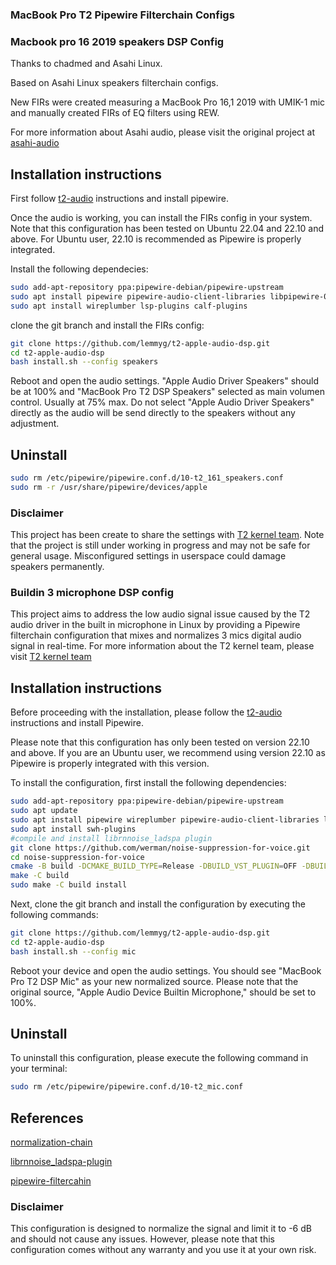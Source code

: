 ### MacBook Pro T2 Pipewire Filterchain Configs


### Macbook pro 16 2019 speakers DSP Config

Thanks to chadmed and Asahi Linux.

Based on Asahi Linux speakers filterchain configs.

New FIRs were created measuring a MacBook Pro 16,1 2019 with UMIK-1 mic and manually created FIRs of EQ filters using REW.

For more information about Asahi audio, please visit the original project at [asahi-audio](https://github.com/chadmed/asahi-audio)

## Installation instructions

First follow [t2-audio](https://wiki.t2linux.org/guides/audio-config) instructions and install pipewire.

Once the audio is working, you can install the FIRs config in your system.
Note that this configuration has been tested on Ubuntu 22.04 and 22.10 and above.
For Ubuntu user, 22.10 is recommended as Pipewire is properly integrated.

Install the following dependecies:
```sh
sudo add-apt-repository ppa:pipewire-debian/pipewire-upstream
sudo apt install pipewire pipewire-audio-client-libraries libpipewire-0.3-modules libspa-0.2-{bluetooth,jack,modules} pipewire{,-{audio-client-libraries,pulse,bin,tests}}
sudo apt install wireplumber lsp-plugins calf-plugins
```
clone the git branch and install the FIRs config:
```sh
git clone https://github.com/lemmyg/t2-apple-audio-dsp.git
cd t2-apple-audio-dsp
bash install.sh --config speakers
```
Reboot and open the audio settings.
"Apple Audio Driver Speakers" should be at 100% and "MacBook Pro T2 DSP Speakers" selected as main volumen control. Usually at 75% max.
Do not select "Apple Audio Driver Speakers" directly as the audio will be send directly to the speakers without any adjustment.

## Uninstall
```sh
sudo rm /etc/pipewire/pipewire.conf.d/10-t2_161_speakers.conf
sudo rm -r /usr/share/pipewire/devices/apple
```

### Disclaimer
This project has been create to share the settings with [T2 kernel team](https://wiki.t2linux.org/). Note that the project is still under working in progress and may not be safe for general usage. Misconfigured settings in userspace could damage speakers permanently.

### Buildin 3 microphone  DSP config

This project aims to address the low audio signal issue caused by the T2 audio driver in the built in microphone in Linux by providing a Pipewire filterchain configuration that mixes and normalizes 3 mics digital audio signal in real-time. For more information about the T2 kernel team, please visit [T2 kernel team](https://wiki.t2linux.org/)

## Installation instructions

Before proceeding with the installation, please follow the [t2-audio](https://wiki.t2linux.org/guides/audio-config) instructions and install Pipewire.

Please note that this configuration has only been tested on version 22.10 and above. If you are an Ubuntu user, we recommend using version 22.10 as Pipewire is properly integrated with this version.

To install the configuration, first install the following dependencies:

```sh
sudo add-apt-repository ppa:pipewire-debian/pipewire-upstream
sudo apt update
sudo apt install pipewire wireplumber pipewire-audio-client-libraries libpipewire-0.3-modules libspa-0.2-{bluetooth,jack,modules} pipewire{,-{audio-client-libraries,pulse,bin,tests}}
sudo apt install swh-plugins
#compile and install librnnoise_ladspa plugin
git clone https://github.com/werman/noise-suppression-for-voice.git
cd noise-suppression-for-voice
cmake -B build -DCMAKE_BUILD_TYPE=Release -DBUILD_VST_PLUGIN=OFF -DBUILD_VST3_PLUGIN=OFF -DBUILD_LV2_PLUGIN=OFF -DBUILD_LADSPA_PLUGIN=ON -DBUILD_AU_PLUGIN=OFF -DBUILD_AUV3_PLUGIN=OFF -DBUILD_TESTS=OFF
make -C build
sudo make -C build install
```

Next, clone the git branch and install the configuration by executing the following commands:

```sh
git clone https://github.com/lemmyg/t2-apple-audio-dsp.git
cd t2-apple-audio-dsp
bash install.sh --config mic
```
Reboot your device and open the audio settings. You should see "MacBook Pro T2 DSP Mic" as your new normalized source. Please note that the original source, "Apple Audio Device Builtin Microphone," should be set to 100%.

## Uninstall
To uninstall this configuration, please execute the following command in your terminal:

```sh
sudo rm /etc/pipewire/pipewire.conf.d/10-t2_mic.conf
```
## References

[normalization-chain](https://forum.endeavouros.com/t/pipewire-filter-chains-normalize-audio-noise-suppression/31661)

[librnnoise_ladspa-plugin](https://github.com/werman/noise-suppression-for-voice)

[pipewire-filtercahin](https://docs.pipewire.org/page_module_filter_chain.html)

### Disclaimer
This configuration is designed to normalize the signal and limit it to -6 dB and should not cause any issues. However, please note that this configuration comes without any warranty and you use it at your own risk.
